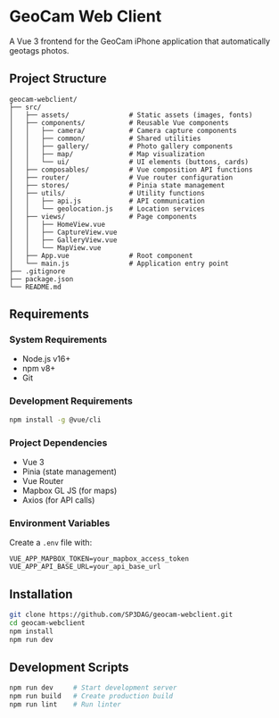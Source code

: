 ﻿# GeoCam Web Client

A Vue 3 frontend for the GeoCam iPhone application that automatically geotags photos.

## Project Structure

```
geocam-webclient/
├── src/
│   ├── assets/               # Static assets (images, fonts)
│   ├── components/           # Reusable Vue components
│   │   ├── camera/           # Camera capture components
│   │   ├── common/           # Shared utilities
│   │   ├── gallery/          # Photo gallery components
│   │   ├── map/              # Map visualization
│   │   └── ui/               # UI elements (buttons, cards)
│   ├── composables/          # Vue composition API functions
│   ├── router/               # Vue router configuration
│   ├── stores/               # Pinia state management
│   ├── utils/                # Utility functions
│   │   ├── api.js            # API communication
│   │   └── geolocation.js    # Location services
│   ├── views/                # Page components
│   │   ├── HomeView.vue
│   │   ├── CaptureView.vue
│   │   ├── GalleryView.vue
│   │   └── MapView.vue
│   ├── App.vue               # Root component
│   └── main.js               # Application entry point
├── .gitignore
├── package.json
└── README.md
```

## Requirements

### System Requirements
- Node.js v16+
- npm v8+
- Git

### Development Requirements
```bash
npm install -g @vue/cli
```

### Project Dependencies
- Vue 3
- Pinia (state management)
- Vue Router
- Mapbox GL JS (for maps)
- Axios (for API calls)

### Environment Variables
Create a `.env` file with:
```
VUE_APP_MAPBOX_TOKEN=your_mapbox_access_token
VUE_APP_API_BASE_URL=your_api_base_url
```

## Installation
```bash
git clone https://github.com/SP3DAG/geocam-webclient.git
cd geocam-webclient
npm install
npm run dev
```

## Development Scripts
```bash
npm run dev     # Start development server
npm run build   # Create production build
npm run lint    # Run linter
```
